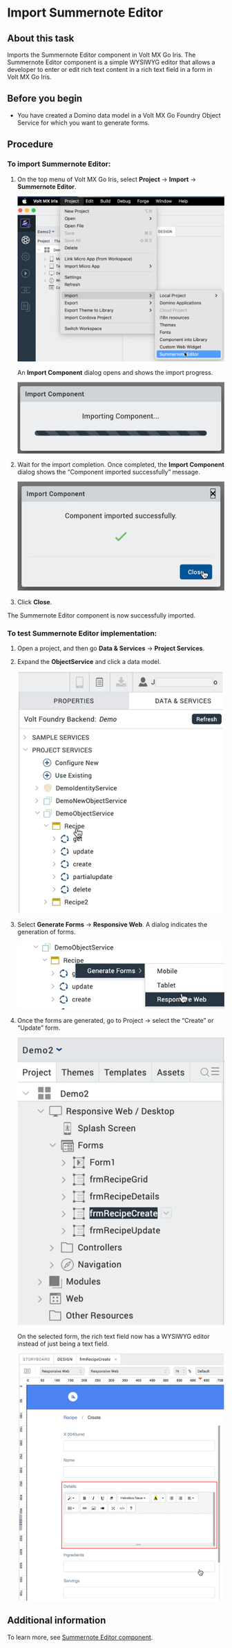 # Import Summernote Editor

## About this task 

Imports the Summernote Editor component in Volt MX Go Iris. The Summernote Editor component is a simple WYSIWYG editor that allows a developer to enter or edit rich text content in a rich text field in a form in Volt MX Go Iris.  

## Before you begin

- You have created a Domino data model in a Volt MX Go Foundry Object Service for which you want to generate forms.

## Procedure

### To import Summernote Editor:

1. On the top menu of Volt MX Go Iris, select **Project** &rarr; **Import** &rarr; **Summernote Editor**. 

    ![Select Summernote](../assets/images/summernoteselect.png)

    An **Import Component** dialog opens and shows the import progress. 

    ![Select form](../assets/images/snimportcomp.png)

2. Wait for the import completion. Once completed, the **Import Component** dialog shows the “Component imported successfully” message.

    ![Select form](../assets/images/snimportsuccess.png)

3. Click **Close**.

The Summernote Editor component is now successfully imported.

### To test Summernote Editor implementation: 

1.	Open a project, and then go **Data & Services** &rarr; **Project Services**.
2.	Expand the **ObjectService** and click a data model.

    ![Select form](../assets/images/snprojservices.png)

3.	Select **Generate Forms** &rarr; **Responsive Web**. A dialog indicates the generation of forms.

    ![Generate form](../assets/images/sngenforms.png)

4.	Once the forms are generated, go to Project &rarr;  select the “Create” or “Update” form.

    ![Select form](../assets/images/sncreateform.png)
    
    On the selected form, the rich text field now has a WYSIWYG editor instead of just being a text field. 

    ![Summernote editor rich text field](../assets/images/snrichtextfield.png)

## Additional information

To learn more, see [Summernote Editor component](../references/summernotewidget.md). 